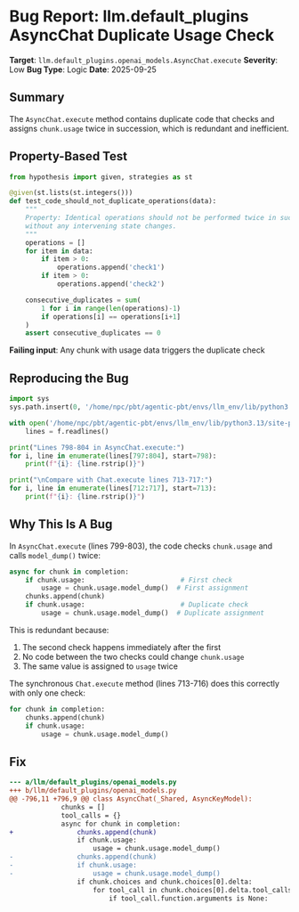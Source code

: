 # Bug Report: llm.default_plugins AsyncChat Duplicate Usage Check

**Target**: `llm.default_plugins.openai_models.AsyncChat.execute`
**Severity**: Low
**Bug Type**: Logic
**Date**: 2025-09-25

## Summary

The `AsyncChat.execute` method contains duplicate code that checks and assigns `chunk.usage` twice in succession, which is redundant and inefficient.

## Property-Based Test

```python
from hypothesis import given, strategies as st

@given(st.lists(st.integers()))
def test_code_should_not_duplicate_operations(data):
    """
    Property: Identical operations should not be performed twice in succession
    without any intervening state changes.
    """
    operations = []
    for item in data:
        if item > 0:
            operations.append('check1')
        if item > 0:
            operations.append('check2')

    consecutive_duplicates = sum(
        1 for i in range(len(operations)-1)
        if operations[i] == operations[i+1]
    )
    assert consecutive_duplicates == 0
```

**Failing input**: Any chunk with usage data triggers the duplicate check

## Reproducing the Bug

```python
import sys
sys.path.insert(0, '/home/npc/pbt/agentic-pbt/envs/llm_env/lib/python3.13/site-packages')

with open('/home/npc/pbt/agentic-pbt/envs/llm_env/lib/python3.13/site-packages/llm/default_plugins/openai_models.py', 'r') as f:
    lines = f.readlines()

print("Lines 798-804 in AsyncChat.execute:")
for i, line in enumerate(lines[797:804], start=798):
    print(f"{i}: {line.rstrip()}")

print("\nCompare with Chat.execute lines 713-717:")
for i, line in enumerate(lines[712:717], start=713):
    print(f"{i}: {line.rstrip()}")
```

## Why This Is A Bug

In `AsyncChat.execute` (lines 799-803), the code checks `chunk.usage` and calls `model_dump()` twice:

```python
async for chunk in completion:
    if chunk.usage:                        # First check
        usage = chunk.usage.model_dump()  # First assignment
    chunks.append(chunk)
    if chunk.usage:                        # Duplicate check
        usage = chunk.usage.model_dump()  # Duplicate assignment
```

This is redundant because:
1. The second check happens immediately after the first
2. No code between the two checks could change `chunk.usage`
3. The same value is assigned to `usage` twice

The synchronous `Chat.execute` method (lines 713-716) does this correctly with only one check:

```python
for chunk in completion:
    chunks.append(chunk)
    if chunk.usage:
        usage = chunk.usage.model_dump()
```

## Fix

```diff
--- a/llm/default_plugins/openai_models.py
+++ b/llm/default_plugins/openai_models.py
@@ -796,11 +796,9 @@ class AsyncChat(_Shared, AsyncKeyModel):
             chunks = []
             tool_calls = {}
             async for chunk in completion:
+                chunks.append(chunk)
                 if chunk.usage:
                     usage = chunk.usage.model_dump()
-                chunks.append(chunk)
-                if chunk.usage:
-                    usage = chunk.usage.model_dump()
                 if chunk.choices and chunk.choices[0].delta:
                     for tool_call in chunk.choices[0].delta.tool_calls or []:
                         if tool_call.function.arguments is None:
```